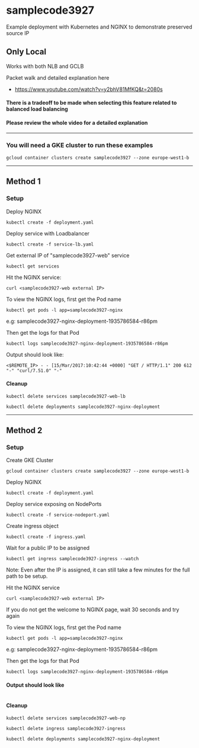 # samplecode3927
Example deployment with Kubernetes and NGINX to demonstrate preserved source IP

## Only Local

Works with both NLB and GCLB

Packet walk and detailed explanation here

* https://www.youtube.com/watch?v=y2bhV81MfKQ&t=2080s

#### There is a tradeoff to be made when selecting this feature related to balanced load balancing
#### Please review the whole video for a detailed explanation

---

### You will need a GKE cluster to run these examples

```
gcloud container clusters create samplecode3927 --zone europe-west1-b
```

---

## Method 1

### Setup

Deploy NGINX

```
kubectl create -f deployment.yaml
```

Deploy service with Loadbalancer

```
kubectl create -f service-lb.yaml
```

Get external IP of "samplecode3927-web" service

```
kubectl get services
```

Hit the NGINX service:

```
curl <samplecode3927-web external IP>
```

To view the NGINX logs, first get the Pod name

```
kubectl get pods -l app=samplecode3927-nginx
```

e.g: samplecode3927-nginx-deployment-1935786584-r86pm

Then get the logs for that Pod

```
kubectl logs samplecode3927-nginx-deployment-1935786584-r86pm
```

Output should look like:

```
<$REMOTE_IP> - - [15/Mar/2017:10:42:44 +0000] "GET / HTTP/1.1" 200 612 "-" "curl/7.51.0" "-"
```

#### Cleanup

```
kubectl delete services samplecode3927-web-lb
```
```
kubectl delete deployments samplecode3927-nginx-deployment
```

---

## Method 2

### Setup

Create GKE Cluster

```
gcloud container clusters create samplecode3927 --zone europe-west1-b
```

Deploy NGINX

```
kubectl create -f deployment.yaml
```

Deploy service exposing on NodePorts

```
kubectl create -f service-nodeport.yaml
```

Create ingress object

```
kubectl create -f ingress.yaml
```

Wait for a public IP to be assigned

```
kubectl get ingress samplecode3927-ingress --watch
```

Note: Even after the IP is assigned, it can still take a few minutes for the full path to be setup.


Hit the NGINX service

```
curl <samplecode3927-web external IP>
```

If you do not get the welcome to NGINX page, wait 30 seconds and try again


To view the NGINX logs, first get the Pod name

```
kubectl get pods -l app=samplecode3927-nginx
```

e.g: samplecode3927-nginx-deployment-1935786584-r86pm

Then get the logs for that Pod

```
kubectl logs samplecode3927-nginx-deployment-1935786584-r86pm
```

#### Output should look like

```

```

#### Cleanup

```
kubectl delete services samplecode3927-web-np
```

```
kubectl delete ingress samplecode3927-ingress
```

```
kubectl delete deployments samplecode3927-nginx-deployment
```
